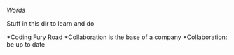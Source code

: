*Words*

Stuff in this dir to learn and do

*Coding Fury Road
*Collaboration is the base of a company
*Collaboration: be up to date
